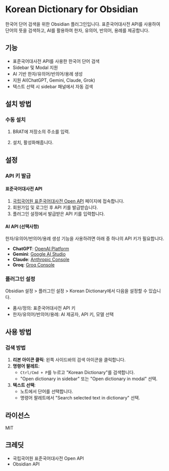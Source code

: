# Korean Dictionary for Obsidian

한국어 단어 검색을 위한 Obsidian 플러그인입니다. 표준국어대사전 API를 사용하여 단어의 뜻을 검색하고, AI를 활용하여 한자, 유의어, 반의어, 용례를 제공합니다.

## 기능

- 표준국어대사전 API를 사용한 한국어 단어 검색
- Sidebar 및 Modal 지원
- AI 기반 한자/유의어/반의어/용례 생성
- 지원 AI(ChatGPT, Gemini, Claude, Grok)
- 텍스트 선택 시 sidebar 패널에서 자동 검색

## 설치 방법

### 수동 설치

1. BRAT에 저장소의 주소를 입력.

2. 설치, 활성화해줍니다. 

## 설정

### API 키 발급

#### 표준국어대사전 API
1. [국립국어원 표준국어대사전 Open API](https://stdict.korean.go.kr/openapi/openApiInfo.do) 페이지에 접속합니다.
2. 회원가입 및 로그인 후 API 키를 발급받습니다.
3. 플러그인 설정에서 발급받은 API 키를 입력합니다.

#### AI API (선택사항)
한자/유의어/반의어/용례 생성 기능을 사용하려면 아래 중 하나의 API 키가 필요합니다.

- **ChatGPT**: [OpenAI Platform](https://platform.openai.com/api-keys)
- **Gemini**: [Google AI Studio](https://aistudio.google.com/app/apikey)
- **Claude**: [Anthropic Console](https://console.anthropic.com/)
- **Groq**: [Groq Console](https://console.groq.com/)

### 플러그인 설정

Obsidian 설정 > 플러그인 설정 > Korean Dictionary에서 다음을 설정할 수 있습니다.

- 품사/정의: 표준국어대사전 API 키
- 한자/유의어/반의어/용례: AI 제공자, API 키, 모델 선택


## 사용 방법

### 검색 방법

1. **리본 아이콘 클릭**: 왼쪽 사이드바의 검색 아이콘을 클릭합니다.
2. **명령어 팔레트**:
   - `Ctrl/Cmd + P`를 누르고 "Korean Dictionary"를 검색합니다.
   - "Open dictionary in sidebar" 또는 "Open dictionary in modal" 선택.
3. **텍스트 선택**:
   - 노트에서 단어를 선택합니다.
   - 명령어 팔레트에서 "Search selected text in dictionary" 선택.


## 라이선스

MIT

## 크레딧

- 국립국어원 표준국어대사전 Open API
- Obsidian API
